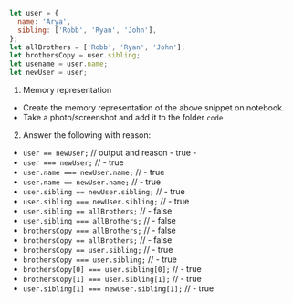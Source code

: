```js
let user = {
  name: 'Arya',
  sibling: ['Robb', 'Ryan', 'John'],
};
let allBrothers = ['Robb', 'Ryan', 'John'];
let brothersCopy = user.sibling;
let usename = user.name;
let newUser = user;
```

1. Memory representation

- Create the memory representation of the above snippet on notebook.
- Take a photo/screenshot and add it to the folder `code`

<!-- To add this image here use ![name](./hello.jpg) -->

2. Answer the following with reason:

- `user == newUser;` // output and reason - true - 
- `user === newUser;`  //    - true 
- `user.name === newUser.name;`  // - true
- `user.name == newUser.name;`   // - true
- `user.sibling == newUser.sibling;`  // - true
- `user.sibling === newUser.sibling;` // - true
- `user.sibling == allBrothers;`      // - false
- `user.sibling === allBrothers;`     // - false
- `brothersCopy === allBrothers;`     // - false
- `brothersCopy == allBrothers;`      // - false
- `brothersCopy == user.sibling;`     // - true
- `brothersCopy === user.sibling;`    // - true
- `brothersCopy[0] === user.sibling[0];` // - true
- `brothersCopy[1] === user.sibling[1];`  // - true
- `user.sibling[1] === newUser.sibling[1];` // - true
